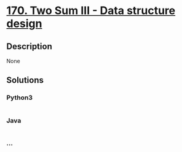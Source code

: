 # [170. Two Sum III - Data structure design](https://leetcode.com/problems/two-sum-iii-data-structure-design)

## Description
None


## Solutions


### Python3

```python

```

### Java

```java

```

### ...
```

```
